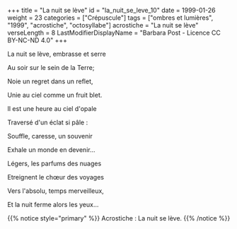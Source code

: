 +++
title = "La nuit se lève"
id = "la_nuit_se_leve_10"
date = 1999-01-26
weight = 23
categories = ["Crépuscule"]
tags = ["ombres et lumières", "1999", "acrostiche", "octosyllabe"]
acrostiche = "La nuit se lève"
verseLength = 8
LastModifierDisplayName = "Barbara Post - Licence CC BY-NC-ND 4.0"
+++

La nuit se lève, embrasse et serre

Au soir sur le sein de la Terre;

Noie un regret dans un reflet,

Unie au ciel comme un fruit blet.

Il est une heure au ciel d'opale

Traversé d'un éclat si pâle :

Souffle, caresse, un souvenir

Exhale un monde en devenir...

Légers, les parfums des nuages

Etreignent le chœur des voyages

Vers l'absolu, temps merveilleux,

Et la nuit ferme alors les yeux...

{{% notice style="primary" %}}
Acrostiche : La nuit se lève.
{{% /notice %}}
